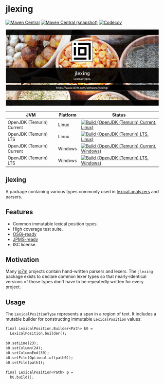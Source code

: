 jlexing
===

[![Maven Central](https://img.shields.io/maven-central/v/com.io7m.jlexing/com.io7m.jlexing.svg?style=flat-square)](http://search.maven.org/#search%7Cga%7C1%7Cg%3A%22com.io7m.jlexing%22)
[![Maven Central (snapshot)](https://img.shields.io/nexus/s/com.io7m.jlexing/com.io7m.jlexing?server=https%3A%2F%2Fs01.oss.sonatype.org&style=flat-square)](https://s01.oss.sonatype.org/content/repositories/snapshots/com/io7m/jlexing/)
[![Codecov](https://img.shields.io/codecov/c/github/io7m-com/jlexing.svg?style=flat-square)](https://codecov.io/gh/io7m-com/jlexing)

![com.io7m.jlexing](./src/site/resources/jlexing.jpg?raw=true)

| JVM | Platform | Status |
|-----|----------|--------|
| OpenJDK (Temurin) Current | Linux | [![Build (OpenJDK (Temurin) Current, Linux)](https://img.shields.io/github/actions/workflow/status/io7m-com/jlexing/main.linux.temurin.current.yml)](https://www.github.com/io7m-com/jlexing/actions?query=workflow%3Amain.linux.temurin.current)|
| OpenJDK (Temurin) LTS | Linux | [![Build (OpenJDK (Temurin) LTS, Linux)](https://img.shields.io/github/actions/workflow/status/io7m-com/jlexing/main.linux.temurin.lts.yml)](https://www.github.com/io7m-com/jlexing/actions?query=workflow%3Amain.linux.temurin.lts)|
| OpenJDK (Temurin) Current | Windows | [![Build (OpenJDK (Temurin) Current, Windows)](https://img.shields.io/github/actions/workflow/status/io7m-com/jlexing/main.windows.temurin.current.yml)](https://www.github.com/io7m-com/jlexing/actions?query=workflow%3Amain.windows.temurin.current)|
| OpenJDK (Temurin) LTS | Windows | [![Build (OpenJDK (Temurin) LTS, Windows)](https://img.shields.io/github/actions/workflow/status/io7m-com/jlexing/main.windows.temurin.lts.yml)](https://www.github.com/io7m-com/jlexing/actions?query=workflow%3Amain.windows.temurin.lts)|

## jlexing

A package containing various types commonly used in [lexical analyzers](https://en.wikipedia.org/wiki/Lexical_analysis)
and parsers.

## Features

* Common immutable lexical position types.
* High coverage test suite.
* [OSGi-ready](https://www.osgi.org/)
* [JPMS-ready](https://en.wikipedia.org/wiki/Java_Platform_Module_System)
* ISC license.

## Motivation

Many [io7m](https://www.io7m.com/) projects contain hand-written parsers
and lexers. The `jlexing` package exists to declare common lexer types so
that nearly-identical versions of those types don't have to be repeatedly
written for every project.

## Usage

The `LexicalPositionType` represents a span in a region of text. It includes
a mutable builder for constructing immutable `LexicalPosition` values:

```
final LexicalPosition.Builder<Path> b0 =
  LexicalPosition.builder();

b0.setLine(23);
b0.setColumn(24);
b0.setColumnEnd(30);
b0.setFile(Optional.of(path0));
b0.setFile(path1);

final LexicalPosition<Path> p =
  b0.build();
```

